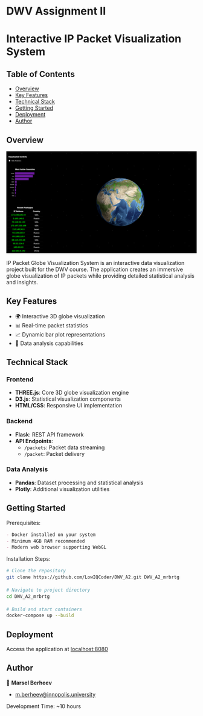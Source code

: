 # DWV Assignment II

Interactive IP Packet Visualization System
=====================================

## Table of Contents
- [Overview](#overview)
- [Key Features](#key-features)
- [Technical Stack](#technical-stack)
- [Getting Started](#getting-started)
- [Deployment](#deployment)
- [Author](#author)

## Overview
[![Project Screenshot](imgs/screenshot.png)](imgs/screenshot.png)

IP Packet Globe Visualization System is an interactive data visualization project built for the DWV course. The application creates an immersive globe visualization of IP packets while providing detailed statistical analysis and insights.

## Key Features
- 🌍 Interactive 3D globe visualization
- 📊 Real-time packet statistics
- 📈 Dynamic bar plot representations
- 🔄 Data analysis capabilities

## Technical Stack
### Frontend
* **THREE.js**: Core 3D globe visualization engine
* **D3.js**: Statistical visualization components
* **HTML/CSS**: Responsive UI implementation

### Backend
* **Flask**: REST API framework
* **API Endpoints**:
  * `/packets`: Packet data streaming
  * `/packet`: Packet delivery

### Data Analysis
* **Pandas**: Dataset processing and statistical analysis
* **Plotly**: Additional visualization utilities

## Getting Started
Prerequisites:
```markdown
- Docker installed on your system
- Minimum 4GB RAM recommended
- Modern web browser supporting WebGL
```

Installation Steps:
```bash
# Clone the repository
git clone https://github.com/LowIQCoder/DWV_A2.git DWV_A2_mrbrtg

# Navigate to project directory
cd DWV_A2_mrbrtg

# Build and start containers
docker-compose up --build
```

## Deployment
Access the application at [localhost:8080](http://localhost:8080)

## Author
👤 **Marsel Berheev**
- m.berheev@innopolis.university

Development Time: ~10 hours
